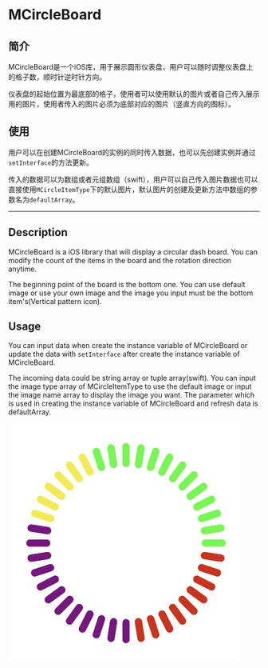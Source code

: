 # MCircleBoard


## 简介

MCircleBoard是一个iOS库，用于展示圆形仪表盘，用户可以随时调整仪表盘上的格子数，顺时针逆时针方向。

仪表盘的起始位置为最底部的格子，使用者可以使用默认的图片或者自己传入展示用的图片，使用者传入的图片必须为底部对应的图片（竖直方向的图标）。



## 使用

用户可以在创建MCircleBoard的实例的同时传入数据，也可以先创建实例并通过`setInterface`的方法更新。

传入的数据可以为数组或者元组数组（swift），用户可以自己传入图片数据也可以直接使用`MCircleItemType`下的默认图片，默认图片的创建及更新方法中数组的参数名为`defaultArray`。


*****


## Description

MCircleBoard is a iOS library that will display a circular dash board. You can modify the count of the items in the board and the rotation direction anytime.

The beginning point of the board is the bottom one. You can use default image or use your own image and the image you input must be the bottom item's(Vertical pattern icon).



## Usage

You can input data when create the  instance variable of MCircleBoard or update the data with `setInterface` after create the  instance variable of MCircleBoard.

The incoming data could be string array or tuple array(swift). You can input the image type array of MCircleItemType to use the default image or input the image name array to display the image you want. The parameter which is used in creating the  instance variable of MCircleBoard and refresh data is defaultArray.



![MCircleBoard](example.png)
